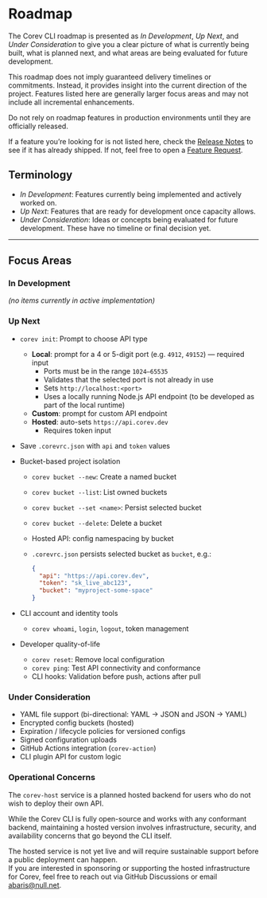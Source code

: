 # Roadmap

The Corev CLI roadmap is presented as _In Development_, _Up Next_, and _Under Consideration_ to give you a clear picture of what is currently being built, what is planned next, and what areas are being evaluated for future development.

This roadmap does not imply guaranteed delivery timelines or commitments. Instead, it provides insight into the current direction of the project. Features listed here are generally larger focus areas and may not include all incremental enhancements.

Do not rely on roadmap features in production environments until they are officially released.

If a feature you’re looking for is not listed here, check the [Release Notes](./CHANGELOG.md) to see if it has already shipped. If not, feel free to open a [Feature Request](https://github.com/doguabaris/corev-cli/issues/new?labels=feature&template=feature_request.md).

## Terminology

- _In Development_: Features currently being implemented and actively worked on.
- _Up Next_: Features that are ready for development once capacity allows.
- _Under Consideration_: Ideas or concepts being evaluated for future development. These have no timeline or final decision yet.

---

## Focus Areas

### In Development

_(no items currently in active implementation)_

### Up Next

- `corev init`: Prompt to choose API type
    - **Local**: prompt for a 4 or 5-digit port (e.g. `4912`, `49152`) — required input  
        - Ports must be in the range `1024–65535`  
        - Validates that the selected port is not already in use  
        - Sets `http://localhost:<port>`  
        - Uses a locally running Node.js API endpoint (to be developed as part of the local runtime)
    - **Custom**: prompt for custom API endpoint
    - **Hosted**: auto-sets `https://api.corev.dev`
        - Requires token input
- Save `.corevrc.json` with `api` and `token` values

- Bucket-based project isolation
    - `corev bucket --new`: Create a named bucket
    - `corev bucket --list`: List owned buckets
    - `corev bucket --set <name>`: Persist selected bucket
    - `corev bucket --delete`: Delete a bucket
    - Hosted API: config namespacing by bucket
    - `.corevrc.json` persists selected bucket as `bucket`, e.g.:

      ```json
      {
        "api": "https://api.corev.dev",
        "token": "sk_live_abc123",
        "bucket": "myproject-some-space"
      }
      ```

- CLI account and identity tools
    - `corev whoami`, `login`, `logout`, token management

- Developer quality-of-life
    - `corev reset`: Remove local configuration
    - `corev ping`: Test API connectivity and conformance
    - CLI hooks: Validation before push, actions after pull

### Under Consideration

- YAML file support (bi-directional: YAML → JSON and JSON → YAML)
- Encrypted config buckets (hosted)
- Expiration / lifecycle policies for versioned configs
- Signed configuration uploads
- GitHub Actions integration (`corev-action`)
- CLI plugin API for custom logic

### Operational Concerns

The `corev-host` service is a planned hosted backend for users who do not wish to deploy their own API.

While the Corev CLI is fully open-source and works with any conformant backend, maintaining a hosted version involves infrastructure, security, and availability concerns that go beyond the CLI itself.

The hosted service is not yet live and will require sustainable support before a public deployment can happen.  
If you are interested in sponsoring or supporting the hosted infrastructure for Corev, feel free to reach out via GitHub Discussions or email [abaris@null.net](mailto:abaris@null.net).
